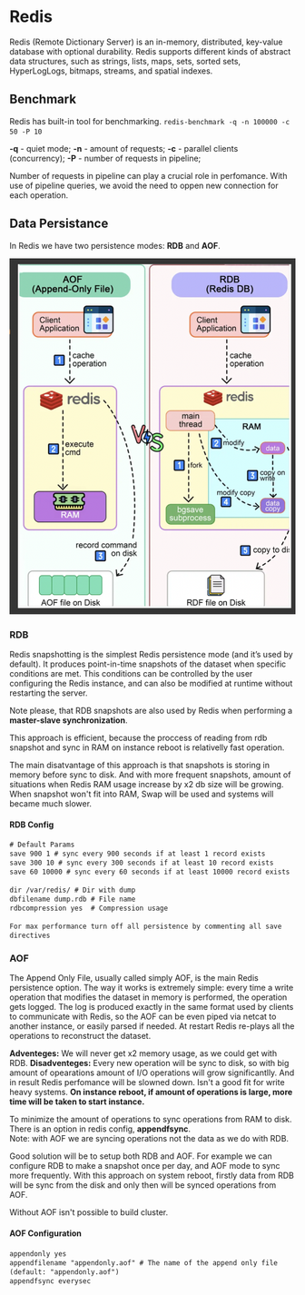 # Redis 

Redis (Remote Dictionary Server) is an in-memory, distributed, key-value database with optional durability. Redis supports different kinds of abstract data structures, such as strings, lists, maps, sets, sorted sets, HyperLogLogs, bitmaps, streams, and spatial indexes.

## Benchmark 
Redis has built-in tool for benchmarking.
`redis-benchmark -q -n 100000 -c 50 -P 10`

**-q** - quiet mode;
**-n** - amount of requests;
**-c** - parallel clients (concurrency);
**-P** - number of requests in pipeline;  

Number of requests in pipeline can play a crucial role in perfomance. With use of pipeline queries, we avoid the need to oppen new connection for each operation. 

## Data Persistance 

In Redis we have two persistence modes: **RDB** and **AOF**.

![Data Persistence](./images/data-persistence.png)

### RDB 

Redis snapshotting is the simplest Redis persistence mode (and it’s used by default). It produces point-in-time snapshots of the dataset when specific conditions are met. This conditions can be controlled by the user configuring the Redis instance, and can also be modified at runtime without restarting the server. 

Note please, that RDB snapshots are also used by Redis when performing a **master-slave synchronization**.

This approach is efficient, because the proccess of reading from rdb snapshot and sync in RAM on instance reboot is relativelly fast operation.

The main disatvantage of this approach is that snapshots is storing in memory before sync to disk. And with more frequent snapshots, amount of situations when Redis RAM usage increase by x2 db size will be growing. When snapshot won't fit into RAM, Swap will be used and systems will became much slower.

#### RDB Config
```
# Default Params 
save 900 1 # sync every 900 seconds if at least 1 record exists
save 300 10 # sync every 300 seconds if at least 10 record exists
save 60 10000 # sync every 60 seconds if at least 10000 record exists

dir /var/redis/	# Dir with dump 
dbfilename dump.rdb	# File name
rdbcompression yes	# Compression usage

For max performance turn off all persistence by commenting all save directives
```
 
### AOF 
The Append Only File, usually called simply AOF, is the main Redis persistence option. The way it works is extremely simple: every time a write operation that modifies the dataset in memory is performed, the operation gets logged. The log is produced exactly in the same format used by clients to communicate with Redis, so the AOF can be even piped via netcat to another instance, or easily parsed if needed. At restart Redis re-plays all the operations to reconstruct the dataset.

**Adventeges:** We will never get x2 memory usage, as we could get with RDB. 
**Disadventeges:** Every new operation will be sync to disk, so with big amount of opearations amount of I/O operations will grow significantlly. And in result Redis perfomance will be slowned down. Isn't a good fit for write heavy systems. **On instance reboot, if amount of operations is large, more time will be taken to start instance.**

To minimize the amount of operations to sync operations from RAM to disk. There is an option in redis config, **appendfsync**.  
Note: with AOF we are syncing operations not the data as we do with RDB.  

Good solution will be to setup both RDB and AOF. For example we can configure RDB to make a snapshot once per day, and AOF mode to sync more frequently. With this approach on system reboot, firstly data from RDB will be sync from the disk and only then will be synced operations from AOF. 

Without AOF isn't possible to build cluster. 

#### AOF Configuration
```
appendonly yes
appendfilename "appendonly.aof" # The name of the append only file (default: "appendonly.aof")
appendfsync everysec
```

